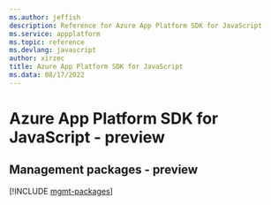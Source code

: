 ```yaml
---
ms.author: jeffish
description: Reference for Azure App Platform SDK for JavaScript
ms.service: appplatform
ms.topic: reference
ms.devlang: javascript
author: xirzec
title: Azure App Platform SDK for JavaScript
ms.data: 08/17/2022
---
```

# Azure App Platform SDK for JavaScript - preview

## Management packages - preview
[!INCLUDE [mgmt-packages](app-platform-mgmt-index.md)]